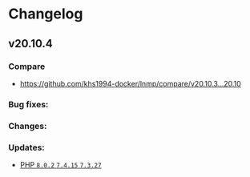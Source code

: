# Changelog

## v20.10.4

### Compare

* https://github.com/khs1994-docker/lnmp/compare/v20.10.3...20.10

### Bug fixes:

### Changes:

### Updates:

* [PHP `8.0.2` `7.4.15` `7.3.27`](https://www.php.net/ChangeLog-8.php#8.0.2)
